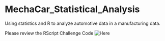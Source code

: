 # MechaCar_Statistical_Analysis
Using statistics and R to analyze automotive data in a manufacturing data. 

Please review the RScript Challenge Code ![Here](https://github.com/JonathanBrown003/MechaCar_Statistical_Analysis/blob/f77d8ef4614efbd80107cfd92ea22c6424474cae/MechaCarChallenge.R)

